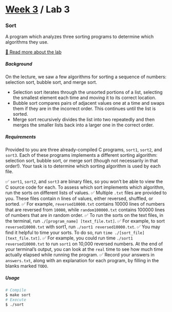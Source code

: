# [Week 3](../../) / Lab 3

### Sort

A program which analyzes three sorting programs to determine which algorithms they use.

[🔗 Read more about the lab](https://cs50.harvard.edu/x/2021/labs/3)

##### Background

On the lecture, we saw a few algorithms for sorting a sequence of numbers: selection sort, bubble sort, and merge sort.

-   Selection sort iterates through the unsorted portions of a list, selecting the smallest element each time and moving it to its correct location.
-   Bubble sort compares pairs of adjacent values one at a time and swaps them if they are in the incorrect order. This continues until the list is sorted.
-   Merge sort recursively divides the list into two repeatedly and then merges the smaller lists back into a larger one in the correct order.

##### Requirements

Provided to you are three already-compiled C programs, `sort1`, `sort2`, and `sort3`. Each of these programs implements a different sorting algorithm: selection sort, bubble sort, or merge sort (though not necessarily in that order!). Your task is to determine which sorting algorithm is used by each file.

:white_check_mark: `sort1`, `sort2`, and `sort3` are binary files, so you won’t be able to view the C source code for each. To assess which sort implements which algorithm, run the sorts on different lists of values.
:white_check_mark: Multiple `.txt` files are provided to you. These files contain n lines of values, either reversed, shuffled, or sorted.
:white_check_mark: For example, `reversed10000.txt` contains 10000 lines of numbers that are reversed from `10000`, while `random100000.txt` contains 100000 lines of numbers that are in random order.
:white_check_mark: To run the sorts on the text files, in the terminal, run `./[program_name] [text_file.txt]`.
:white_check_mark: For example, to sort `reversed10000.txt` with sort1, run `./sort1 reversed10000.txt`.
:white_check_mark: You may find it helpful to time your sorts. To do so, run `time ./[sort_file] [text_file.txt]`.
:white_check_mark: For example, you could run time `./sort1 reversed10000.txt` to run `sort1` on 10,000 reversed numbers. At the end of your terminal’s output, you can look at the `real` time to see how much time actually elapsed while running the program.
:white_check_mark: Record your answers in `answers.txt`, along with an explanation for each program, by filling in the blanks marked `TODO`.

##### Usage

```bash
# Compile
$ make sort
# Execute
$ ./sort
```
